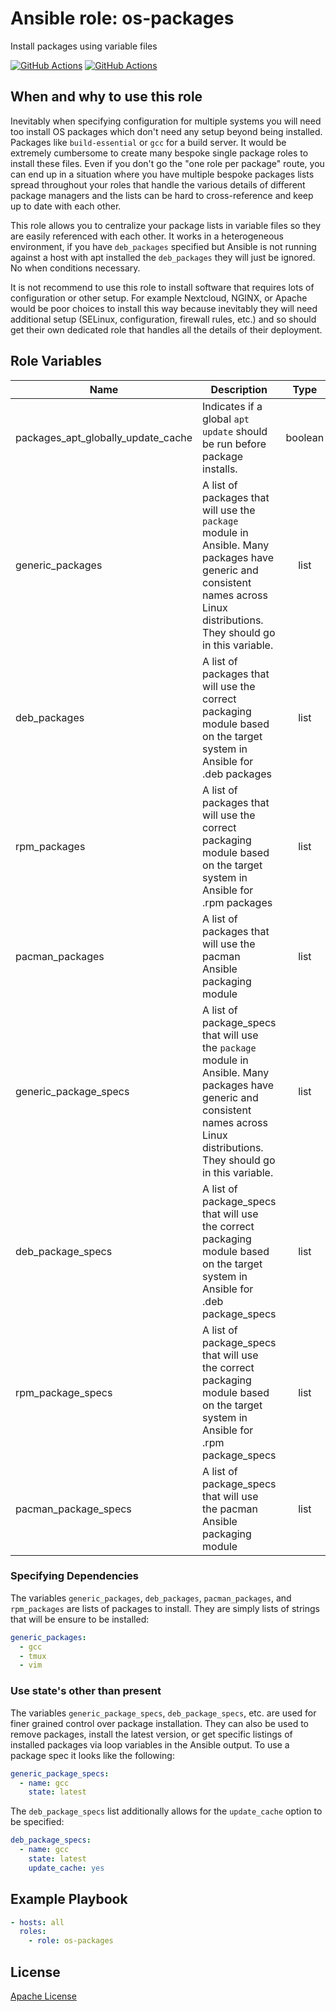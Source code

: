 Ansible role: os-packages
==================================

Install packages using variable files

[![GitHub Actions](https://github.com/chasinglogic/ansible-role-os-packages/workflows/Molecule%20Test/badge.svg)](https://github.com/chasinglogic/ansible-role-os-packages/actions?query=workflow%3A%22Molecule+Test%22)
[![GitHub Actions](https://github.com/chasinglogic/ansible-role-os-packages/workflows/Release/badge.svg)](https://github.com/chasinglogic/ansible-role-os-packages/actions?query=workflow%3A%22Release%22)

When and why to use this role
--------------------------

Inevitably when specifying configuration for multiple systems you will
need too install OS packages which don't need any setup beyond being
installed. Packages like `build-essential` or `gcc` for a build
server. It would be extremely cumbersome to create many bespoke single
package roles to install these files. Even if you don't go the "one
role per package" route, you can end up in a situation where you have
multiple bespoke packages lists spread throughout your roles that
handle the various details of different package managers and the lists
can be hard to cross-reference and keep up to date with each other.

This role allows you to centralize your package lists in variable
files so they are easily referenced with each other. It works in a 
heterogeneous environment, if you have `deb_packages` specified but
Ansible is not running against a host with apt installed the
`deb_packages` they will just be ignored. No when conditions necessary.

It is not recommend to use this role to install software that requires
lots of configuration or other setup. For example Nextcloud, NGINX, or
Apache would be poor choices to install this way because inevitably
they will need additional setup (SELinux, configuration, firewall
rules, etc.) and so should get their own dedicated role that handles
all the details of their deployment.

Role Variables
--------------

| Name                                  | Description                                                                                                                                                                    | Type    | Default | Required |
|---------------------------------------|--------------------------------------------------------------------------------------------------------------------------------------------------------------------------------|:-------:|:-------:|:--------:|
| packages\_apt\_globally\_update\_cache | Indicates if a global `apt update` should be run before package installs.                                                                                                      | boolean | true    | no       |
| generic_packages                      | A list of packages that will use the `package` module in Ansible. Many packages have generic and consistent names across Linux distributions. They should go in this variable. | list    | []      | no       |
| deb_packages                          | A list of packages that will use the correct packaging module based on the target system in Ansible for .deb packages                                                          | list    | []      | no       |
| rpm_packages                          | A list of packages that will use the correct packaging module based on the target system in Ansible for .rpm packages                                                          | list    | []      | no       |
| pacman_packages                       | A list of packages that will use the pacman Ansible packaging module                                                                                                           | list    | []      | no       |
| generic_package_specs                      | A list of package_specs that will use the `package` module in Ansible. Many packages have generic and consistent names across Linux distributions. They should go in this variable. | list    | []      | no       |
| deb_package_specs                          | A list of package_specs that will use the correct packaging module based on the target system in Ansible for .deb package_specs                                                          | list    | []      | no       |
| rpm_package_specs                          | A list of package_specs that will use the correct packaging module based on the target system in Ansible for .rpm package_specs                                                          | list    | []      | no       |
| pacman_package_specs                       | A list of package_specs that will use the pacman Ansible packaging module                                                                                                           | list    | []      | no       |


### Specifying Dependencies

The variables `generic_packages`, `deb_packages`, `pacman_packages`, and `rpm_packages`
are lists of packages to install. They are simply lists of strings
that will be ensure to be installed:

```yaml
generic_packages:
  - gcc
  - tmux
  - vim
```

### Use state's other than present

The variables `generic_package_specs`, `deb_package_specs`, etc. are
used for finer grained control over package installation. They can
also be used to remove packages, install the latest version, or get
specific listings of installed packages via loop variables in the
Ansible output. To use a package spec it looks like the following:

```yaml
generic_package_specs:
  - name: gcc
    state: latest
```

The `deb_package_specs` list additionally allows for the `update_cache` option to be specified:

```yaml
deb_package_specs:
  - name: gcc
    state: latest
    update_cache: yes
```

Example Playbook
----------------

```yaml
- hosts: all
  roles:
    - role: os-packages
```

License
-------

[Apache License](LICENSE)
